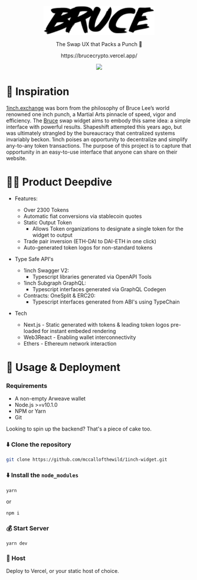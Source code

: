 <p align="center"><a href="https://brucecrypto.vercel.app/" target="_blank" rel="noopener noreferrer"><img width="300" src="public/images/bruce.svg" alt="Bruce Logo"></a></p>
<p align="center">
The Swap UX that
Packs a Punch 👊
</p>
<p align="center">
  https://brucecrypto.vercel.app/
</p>
<p align="center"><img width="300" src="https://media.giphy.com/media/l41m1H2BYnLRV26QM/giphy.gif"/></p>


# 🥋 Inspiration
[1inch.exchange](1inch.exchange) was born from the philosophy of Bruce Lee’s world renowned one inch punch, a Martial Arts pinnacle of speed, vigor and efficiency. The [Bruce](https://brucecrypto.vercel.app/) swap widget aims to embody this same idea: a simple interface with powerful results. Shapeshift attempted this years ago, but was ultimately strangled by the bureaucracy that centralized systems invariably beckon. 1inch poises an opportunity to decentralize and simplify any-to-any token transactions. The purpose of this project is to capture that opportunity in an easy-to-use interface that anyone can share on their website.


# 🏊‍♀️  Product Deepdive 
* Features:
  * Over 2300 Tokens
  * Automatic fiat conversions via stablecoin quotes
  * Static Output Token
    * Allows Token organizations to designate a single token for the widget to output
  * Trade pair inversion (ETH-DAI to DAI-ETH in one click)
  * Auto-generated token logos for non-standard tokens 
    
* Type Safe API's 
  * 1inch Swagger V2: 
    * Typescript libraries generated via OpenAPI Tools
  * 1inch Subgraph GraphQL: 
    * Typescript interfaces generated via GraphQL Codegen
  * Contracts: OneSplit & ERC20:
    * Typescript interfaces generated from ABI's using TypeChain
    
* Tech
  * Next.js - Static generated with tokens & leading token logos pre-loaded for instant embeded rendering 
  * Web3React - Enabling wallet interconnectivity
  * Ethers - Ethereum network interaction 

# 🚀 Usage & Deployment

### Requirements 
* A non-empty Arweave wallet
* Node.js >=v10.1.0
* NPM or Yarn 
* Git

Looking to spin up the backend? That's a piece of cake too. 

### ⬇️ Clone the repository
```bash
git clone https://github.com/mccallofthewild/1inch-widget.git
```
### ⬇️ Install the `node_modules`
```
yarn
```
or 
```
npm i
```
### 💰 Start Server
```
yarn dev
```

### 🏨 Host
Deploy to Vercel, or your static host of choice.

